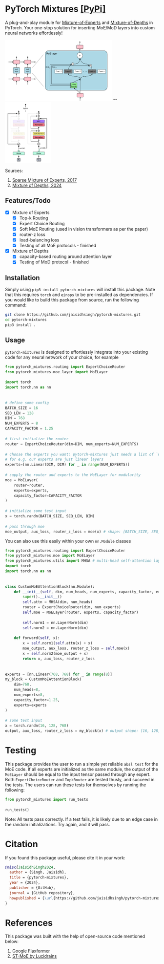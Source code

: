 # PyTorch Mixtures <a href="https://pypi.org/project/pytorch-mixtures/">[PyPi]</a>

A plug-and-play module for <a href="https://arxiv.org/abs/2202.08906">Mixture-of-Experts</a> and <a href="https://arxiv.org/abs/2404.02258">Mixture-of-Depths</a> in PyTorch. Your one-stop solution for inserting MoE/MoD layers into custom neural networks effortlessly!

<img src="assets/moe_pic.png" width="350" height="200"> -- <img src="assets/mod_pic.png" width="150" height="200">

Sources:

1. <a href="https://arxiv.org/abs/1701.06538">Sparse Mixture of Experts, 2017</a>
2. <a href="https://arxiv.org/abs/2404.02258">Mixture of Depths, 2024</a>

## Features/Todo

- [x] Mixture of Experts
    - [x] Top-k Routing
    - [x] Expert Choice Routing
    - [x] Soft MoE Routing (used in vision transformers as per the paper)
    - [x] router-z loss
    - [x] load-balancing loss
    - [x] Testing of all MoE protocols - finished
- [x] Mixture of Depths
    - [x] capacity-based routing around attention layer
    - [x] Testing of MoD protocol - finished

## Installation

Simply using `pip3 install pytorch-mixtures` will install this package. Note that this requires `torch` and `einops` to be pre-installed as dependencies. If you would like to build this package from source, run the following command:

```bash
git clone https://github.com/jaisidhsingh/pytorch-mixtures.git
cd pytorch-mixtures
pip3 install .
```

## Usage

`pytorch-mixtures` is designed to effortlessly integrate into your existing code for any neural network of your choice, for example

```python
from pytorch_mixtures.routing import ExpertChoiceRouter
from pytorch_mixtures.moe_layer import MoELayer

import torch
import torch.nn as nn


# define some config
BATCH_SIZE = 16
SEQ_LEN = 128
DIM = 768
NUM_EXPERTS = 8
CAPACITY_FACTOR = 1.25

# first initialize the router
router = ExpertChoiceRouter(dim=DIM, num_experts=NUM_EXPERTS)

# choose the experts you want: pytorch-mixtures just needs a list of `nn.Module` experts
# for e.g. our experts are just linear layers
experts=[nn.Linear(DIM, DIM) for _ in range(NUM_EXPERTS)]

# supply the router and experts to the MoELayer for modularity
moe = MoELayer(
    router=router, 
    experts=experts, 
    capacity_factor=CAPACITY_FACTOR
)

# initialize some test input
x = torch.randn(BATCH_SIZE, SEQ_LEN, DIM)

# pass through moe
moe_output, aux_loss, router_z_loss = moe(x) # shape: [BATCH_SIZE, SEQ_LEN, DIM]
```

You can also use this easily within your own `nn.Module` classes

```python
from pytorch_mixtures.routing import ExpertChoiceRouter
from pytorch_mixtures.moe import MoELayer
from pytorch_mixtures.utils import MHSA # multi-head self-attention layer provided for ease
import torch
import torch.nn as nn


class CustomMoEAttentionBlock(nn.Module):
    def __init__(self, dim, num_heads, num_experts, capacity_factor, experts):
        super().__init__()
        self.attn = MHSA(dim, num_heads)
        router = ExpertChoiceRouter(dim, num_experts)
        self.moe = MoELayer(router, experts, capacity_factor)
        
        self.norm1 = nn.LayerNorm(dim)
        self.norm2 = nn.LayerNorm(dim)
    
    def forward(self, x):
        x = self.norm1(self.attn(x) + x)
        moe_output, aux_loss, router_z_loss = self.moe(x)
        x = self.norm2(moe_output + x)
        return x, aux_loss, router_z_loss


experts = [nn.Linear(768, 768) for _ in range(8)]
my_block = CustomMoEAttentionBlock(
    dim=768,
    num_heads=8,
    num_experts=8,
    capacity_factor=1.25,
    experts=experts
)

# some test input
x = torch.randn(16, 128, 768)
output, aux_loss, router_z_loss = my_block(x) # output shape: [16, 128, 768]
```

# Testing

This package provides the user to run a simple yet reliable `absl test` for the MoE code. If all experts are initialized as the same module, the output of the `MoELayer` should be equal to the input tensor passed through any expert. Both `ExpertChoiceRouter` and `TopkRouter` are tested thusly, and succeed in the tests. The users can run these tests for themselves by running the following:

```python
from pytorch_mixtures import run_tests

run_tests()
```
Note: All tests pass correctly. If a test fails, it is likely due to an edge case in the random initializations. Try again, and it will pass.

# Citation

If you found this package useful, please cite it in your work:

```bib
@misc{JaisidhSingh2024,
  author = {Singh, Jaisidh},
  title = {pytorch-mixtures},
  year = {2024},
  publisher = {GitHub},
  journal = {GitHub repository},
  howpublished = {\url{https://github.com/jaisidhsingh/pytorch-mixtures}},
}
```

# References

This package was built with the help of open-source code mentioned below:
1. <a href="https://github.com/google/flaxformer">Google Flaxformer</a>
2. <a href="https://github.com/lucidrains/st-moe-pytorch">ST-MoE by Lucidrains</a>
